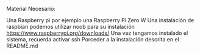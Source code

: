 Material Necesario:

Una Raspberry pi por ejemplo una Raspberry Pi Zero W 
Una instalación de raspbian podemos utilizar noob para su instalación https://www.raspberrypi.org/downloads/
Una vez tengamos instalado el sistema, recuerda activar ssh 
Porceder a la instalación descrita en el README.md
